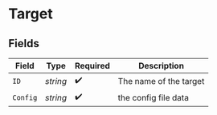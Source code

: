 # Target


## Fields

| Field                  | Type                   | Required               | Description            |
| ---------------------- | ---------------------- | ---------------------- | ---------------------- |
| `ID`                   | *string*               | :heavy_check_mark:     | The name of the target |
| `Config`               | *string*               | :heavy_check_mark:     | the config file data   |